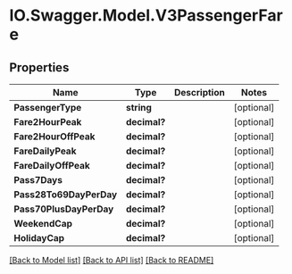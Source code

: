 # IO.Swagger.Model.V3PassengerFare
## Properties

Name | Type | Description | Notes
------------ | ------------- | ------------- | -------------
**PassengerType** | **string** |  | [optional] 
**Fare2HourPeak** | **decimal?** |  | [optional] 
**Fare2HourOffPeak** | **decimal?** |  | [optional] 
**FareDailyPeak** | **decimal?** |  | [optional] 
**FareDailyOffPeak** | **decimal?** |  | [optional] 
**Pass7Days** | **decimal?** |  | [optional] 
**Pass28To69DayPerDay** | **decimal?** |  | [optional] 
**Pass70PlusDayPerDay** | **decimal?** |  | [optional] 
**WeekendCap** | **decimal?** |  | [optional] 
**HolidayCap** | **decimal?** |  | [optional] 

[[Back to Model list]](../README.md#documentation-for-models) [[Back to API list]](../README.md#documentation-for-api-endpoints) [[Back to README]](../README.md)

